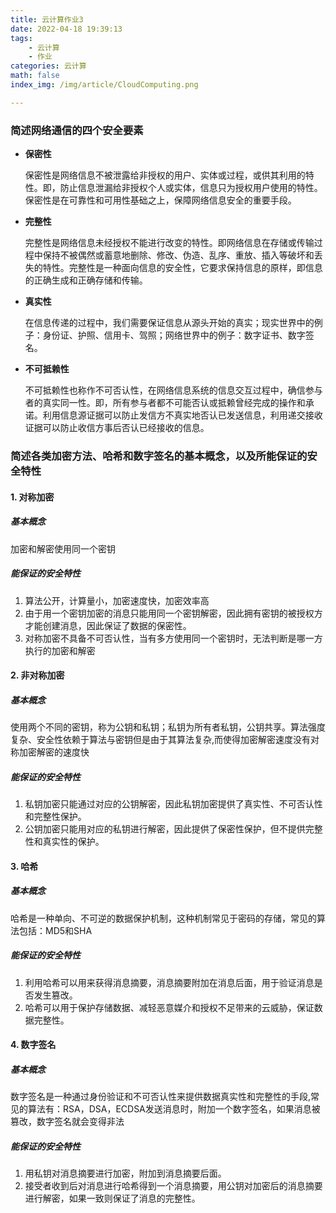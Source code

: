 ```yaml
---
title: 云计算作业3
date: 2022-04-18 19:39:13
tags:
    - 云计算
    - 作业
categories: 云计算
math: false
index_img: /img/article/CloudComputing.png

---
```


###  简述网络通信的四个安全要素

- **保密性**

   保密性是网络信息不被泄露给非授权的用户、实体或过程，或供其利用的特性。即，防止信息泄漏给非授权个人或实体，信息只为授权用户使用的特性。保密性是在可靠性和可用性基础之上，保障网络信息安全的重要手段。

- **完整性**

  完整性是网络信息未经授权不能进行改变的特性。即网络信息在存储或传输过程中保持不被偶然或蓄意地删除、修改、伪造、乱序、重放、插入等破坏和丢失的特性。完整性是一种面向信息的安全性，它要求保持信息的原样，即信息的正确生成和正确存储和传输。

- **真实性**

  在信息传递的过程中，我们需要保证信息从源头开始的真实；现实世界中的例子：身份证、护照、信用卡、驾照；网络世界中的例子：数字证书、数字签名。

- **不可抵赖性**

  不可抵赖性也称作不可否认性，在网络信息系统的信息交互过程中，确信参与者的真实同一性。即，所有参与者都不可能否认或抵赖曾经完成的操作和承诺。利用信息源证据可以防止发信方不真实地否认已发送信息，利用递交接收证据可以防止收信方事后否认已经接收的信息。

### 简述各类加密方法、哈希和数字签名的基本概念，以及所能保证的安全特性

#### 1. 对称加密

#####  基本概念

加密和解密使用同一个密钥

##### 能保证的安全特性

1. 算法公开，计算量小，加密速度快，加密效率高
2. 由于用一个密钥加密的消息只能用同一个密钥解密，因此拥有密钥的被授权方才能创建消息，因此保证了数据的保密性。
3. 对称加密不具备不可否认性，当有多方使用同一个密钥时，无法判断是哪一方执行的加密和解密

#### 2. 非对称加密

##### 基本概念

使用两个不同的密钥，称为公钥和私钥；私钥为所有者私钥，公钥共享。
​算法强度复杂、安全性依赖于算法与密钥但是由于其算法复杂,而使得加密解密速度没有对称加密解密的速度快

##### 能保证的安全特性

1. 私钥加密只能通过对应的公钥解密，因此私钥加密提供了真实性、不可否认性和完整性保护。​
2. 公钥加密只能用对应的私钥进行解密，因此提供了保密性保护，但不提供完整性和真实性的保护。

#### 3. 哈希

##### 基本概念

哈希是一种单向、不可逆的数据保护机制，这种机制常见于密码的存储，常见的算法包括：MD5和SHA

##### 能保证的安全特性

1. 利用哈希可以用来获得消息摘要，消息摘要附加在消息后面，用于验证消息是否发生篡改。​
2. 哈希可以用于保护存储数据、减轻恶意媒介和授权不足带来的云威胁，保证数据完整性。

#### 4. 数字签名

##### 基本概念

数字签名是一种通过身份验证和不可否认性来提供数据真实性和完整性的手段,常见的算法有：RSA，DSA，ECDSA
​发送消息时，附加一个数字签名，如果消息被篡改，数字签名就会变得非法

##### 能保证的安全特性

1. 用私钥对消息摘要进行加密，附加到消息摘要后面。
2. 接受者收到后对消息进行哈希得到一个消息摘要，用公钥对加密后的消息摘要进行解密，如果一致则
   ​保证了消息的完整性。
